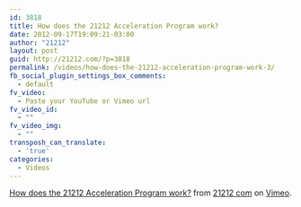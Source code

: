 ```yaml
---
id: 3818
title: How does the 21212 Acceleration Program work?
date: 2012-09-17T19:09:21-03:00
author: "21212"
layout: post
guid: http://21212.com/?p=3818
permalink: /videos/how-does-the-21212-acceleration-program-work-3/
fb_social_plugin_settings_box_comments:
  - default
fv_video:
  - Paste your YouTube or Vimeo url
fv_video_id:
  - ""
fv_video_img:
  - ""
transposh_can_translate:
  - 'true'
categories:
  - Videos
---
```

[How does the 21212 Acceleration Program work?](http://vimeo.com/36290890) from [21212 com](http://vimeo.com/by21212com) on [Vimeo](http://vimeo.com).